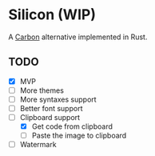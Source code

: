 # Silicon (WIP)

A [Carbon](https://github.com/dawnlabs/carbon) alternative implemented in Rust.

## TODO

- [x] MVP 
- [ ] More themes
- [ ] More syntaxes support
- [ ] Better font support
- [ ] Clipboard support
  - [x] Get code from clipboard
  - [ ] Paste the image to clipboard
- [ ] Watermark

